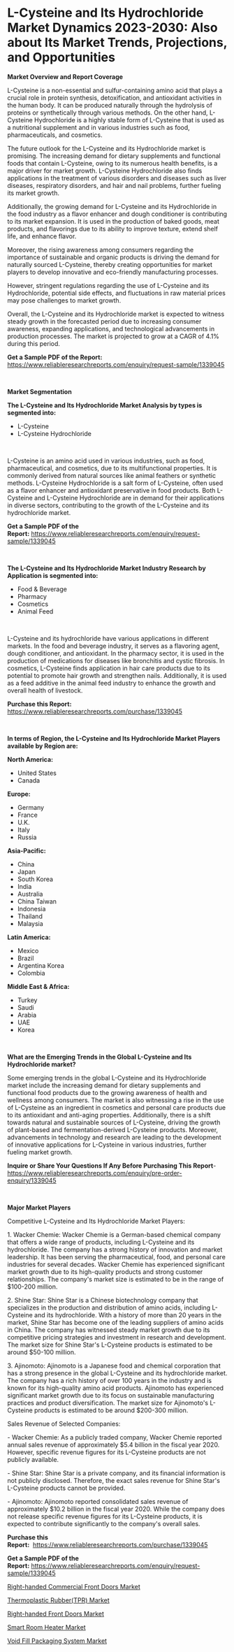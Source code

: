 <p><h1>L-Cysteine and Its Hydrochloride Market Dynamics 2023-2030: Also about Its Market Trends, Projections, and Opportunities</h1></p><p><strong>Market Overview and Report Coverage</strong></p>
<p><p>L-Cysteine is a non-essential and sulfur-containing amino acid that plays a crucial role in protein synthesis, detoxification, and antioxidant activities in the human body. It can be produced naturally through the hydrolysis of proteins or synthetically through various methods. On the other hand, L-Cysteine Hydrochloride is a highly stable form of L-Cysteine that is used as a nutritional supplement and in various industries such as food, pharmaceuticals, and cosmetics.</p><p>The future outlook for the L-Cysteine and its Hydrochloride market is promising. The increasing demand for dietary supplements and functional foods that contain L-Cysteine, owing to its numerous health benefits, is a major driver for market growth. L-Cysteine Hydrochloride also finds applications in the treatment of various disorders and diseases such as liver diseases, respiratory disorders, and hair and nail problems, further fueling its market growth.</p><p>Additionally, the growing demand for L-Cysteine and its Hydrochloride in the food industry as a flavor enhancer and dough conditioner is contributing to its market expansion. It is used in the production of baked goods, meat products, and flavorings due to its ability to improve texture, extend shelf life, and enhance flavor.</p><p>Moreover, the rising awareness among consumers regarding the importance of sustainable and organic products is driving the demand for naturally sourced L-Cysteine, thereby creating opportunities for market players to develop innovative and eco-friendly manufacturing processes.</p><p>However, stringent regulations regarding the use of L-Cysteine and its Hydrochloride, potential side effects, and fluctuations in raw material prices may pose challenges to market growth.</p><p>Overall, the L-Cysteine and its Hydrochloride market is expected to witness steady growth in the forecasted period due to increasing consumer awareness, expanding applications, and technological advancements in production processes. The market is projected to grow at a CAGR of 4.1% during this period.</p></p>
<p><strong>Get a Sample PDF of the Report:</strong> <a href="https://www.reliableresearchreports.com/enquiry/request-sample/1339045">https://www.reliableresearchreports.com/enquiry/request-sample/1339045</a></p>
<p>&nbsp;</p>
<p><strong>Market Segmentation</strong></p>
<p><strong>The L-Cysteine and Its Hydrochloride Market Analysis by types is segmented into:</strong></p>
<p><ul><li>L-Cysteine</li><li>L-Cysteine Hydrochloride</li></ul></p>
<p>&nbsp;</p>
<p><p>L-Cysteine is an amino acid used in various industries, such as food, pharmaceutical, and cosmetics, due to its multifunctional properties. It is commonly derived from natural sources like animal feathers or synthetic methods. L-Cysteine Hydrochloride is a salt form of L-Cysteine, often used as a flavor enhancer and antioxidant preservative in food products. Both L-Cysteine and L-Cysteine Hydrochloride are in demand for their applications in diverse sectors, contributing to the growth of the L-Cysteine and its hydrochloride market.</p></p>
<p><strong>Get a Sample PDF of the Report:</strong>&nbsp;<a href="https://www.reliableresearchreports.com/enquiry/request-sample/1339045">https://www.reliableresearchreports.com/enquiry/request-sample/1339045</a></p>
<p>&nbsp;</p>
<p><strong>The L-Cysteine and Its Hydrochloride Market Industry Research by Application is segmented into:</strong></p>
<p><ul><li>Food & Beverage</li><li>Pharmacy</li><li>Cosmetics</li><li>Animal Feed</li></ul></p>
<p>&nbsp;</p>
<p><p>L-Cysteine and its hydrochloride have various applications in different markets. In the food and beverage industry, it serves as a flavoring agent, dough conditioner, and antioxidant. In the pharmacy sector, it is used in the production of medications for diseases like bronchitis and cystic fibrosis. In cosmetics, L-Cysteine finds application in hair care products due to its potential to promote hair growth and strengthen nails. Additionally, it is used as a feed additive in the animal feed industry to enhance the growth and overall health of livestock.</p></p>
<p><strong>Purchase this Report:</strong>&nbsp; <a href="https://www.reliableresearchreports.com/purchase/1339045">https://www.reliableresearchreports.com/purchase/1339045</a></p>
<p>&nbsp;</p>
<p><strong>In terms of Region, the L-Cysteine and Its Hydrochloride Market Players available by Region are:</strong></p>
<p>
    <p> <strong> North America: </strong>
        <ul>
            <li>United States</li>
            <li>Canada</li>
        </ul>
        </p> 
    <p> <strong> Europe: </strong>
        <ul>
            <li>Germany</li>
            <li>France</li>
            <li>U.K.</li>
            <li>Italy</li>
            <li>Russia</li>
        </ul>
        </p> 
    <p> <strong> Asia-Pacific: </strong>
        <ul>
            <li>China</li>
            <li>Japan</li>
            <li>South Korea</li>
            <li>India</li>
            <li>Australia</li>
            <li>China Taiwan</li>
            <li>Indonesia</li>
            <li>Thailand</li>
            <li>Malaysia</li>
        </ul>
        </p> 
    <p> <strong> Latin America: </strong>
        <ul>
            <li>Mexico</li>
            <li>Brazil</li>
            <li>Argentina Korea</li>
            <li>Colombia</li>
        </ul>
        </p> 
    <p> <strong> Middle East & Africa: </strong>
        <ul>
            <li>Turkey</li>
            <li>Saudi</li>
            <li>Arabia</li>
            <li>UAE</li>
            <li>Korea</li>
        </ul>
    </p>
    </p>
<p>&nbsp;</p>
<p><strong>What are the Emerging Trends in the Global L-Cysteine and Its Hydrochloride market?</strong></p>
<p><p>Some emerging trends in the global L-Cysteine and its Hydrochloride market include the increasing demand for dietary supplements and functional food products due to the growing awareness of health and wellness among consumers. The market is also witnessing a rise in the use of L-Cysteine as an ingredient in cosmetics and personal care products due to its antioxidant and anti-aging properties. Additionally, there is a shift towards natural and sustainable sources of L-Cysteine, driving the growth of plant-based and fermentation-derived L-Cysteine products. Moreover, advancements in technology and research are leading to the development of innovative applications for L-Cysteine in various industries, further fueling market growth.</p></p>
<p><strong>Inquire or Share Your Questions If Any Before Purchasing This Report</strong>- <a href="https://www.reliableresearchreports.com/enquiry/pre-order-enquiry/1339045">https://www.reliableresearchreports.com/enquiry/pre-order-enquiry/1339045</a></p>
<p>&nbsp;</p>
<p><strong>Major Market Players</strong></p>
<p><p>Competitive L-Cysteine and Its Hydrochloride Market Players: </p><p>1. Wacker Chemie: Wacker Chemie is a German-based chemical company that offers a wide range of products, including L-Cysteine and its hydrochloride. The company has a strong history of innovation and market leadership. It has been serving the pharmaceutical, food, and personal care industries for several decades. Wacker Chemie has experienced significant market growth due to its high-quality products and strong customer relationships. The company's market size is estimated to be in the range of $100-200 million.</p><p>2. Shine Star: Shine Star is a Chinese biotechnology company that specializes in the production and distribution of amino acids, including L-Cysteine and its hydrochloride. With a history of more than 20 years in the market, Shine Star has become one of the leading suppliers of amino acids in China. The company has witnessed steady market growth due to its competitive pricing strategies and investment in research and development. The market size for Shine Star's L-Cysteine products is estimated to be around $50-100 million.</p><p>3. Ajinomoto: Ajinomoto is a Japanese food and chemical corporation that has a strong presence in the global L-Cysteine and its hydrochloride market. The company has a rich history of over 100 years in the industry and is known for its high-quality amino acid products. Ajinomoto has experienced significant market growth due to its focus on sustainable manufacturing practices and product diversification. The market size for Ajinomoto's L-Cysteine products is estimated to be around $200-300 million.</p><p>Sales Revenue of Selected Companies:</p><p>- Wacker Chemie: As a publicly traded company, Wacker Chemie reported annual sales revenue of approximately $5.4 billion in the fiscal year 2020. However, specific revenue figures for its L-Cysteine products are not publicly available.</p><p>- Shine Star: Shine Star is a private company, and its financial information is not publicly disclosed. Therefore, the exact sales revenue for Shine Star's L-Cysteine products cannot be provided.</p><p>- Ajinomoto: Ajinomoto reported consolidated sales revenue of approximately $10.2 billion in the fiscal year 2020. While the company does not release specific revenue figures for its L-Cysteine products, it is expected to contribute significantly to the company's overall sales.</p></p>
<p><strong>Purchase this Report:</strong>&nbsp;&nbsp;<a href="https://www.reliableresearchreports.com/purchase/1339045">https://www.reliableresearchreports.com/purchase/1339045</a></p>
<p></p>
<p><strong>Get a Sample PDF of the Report:</strong>&nbsp;<a href="https://www.reliableresearchreports.com/enquiry/request-sample/1339045">https://www.reliableresearchreports.com/enquiry/request-sample/1339045</a></p>
<p><p><a href="https://github.com/sheetalreportprime/Market-Research-Report-List-1/blob/main/right-handed-commercial-front-doors-market.md">Right-handed Commercial Front Doors Market</a></p><p><a href="https://www.linkedin.com/pulse/thermoplastic-rubbertpr-market-research-report-provides-o9aye/">Thermoplastic Rubber(TPR) Market</a></p><p><a href="https://github.com/virtuosemr/Market-Research-Report-List-1/blob/main/right-handed-front-doors-market.md">Right-handed Front Doors Market</a></p><p><a href="https://medium.com/@kellielakin_97357/smart-room-heater-market-competitive-analysis-market-trends-and-forecast-to-2030-dae931a4d477">Smart Room Heater Market</a></p><p><a href="https://medium.com/@juananienow/void-fill-packaging-system-market-size-reveals-the-best-marketing-channels-in-global-industry-a7bab9357ca5">Void Fill Packaging System Market</a></p></p>